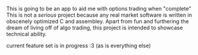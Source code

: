 This is going to be an app to aid me with options trading when "complete" 
This is not a *serious* project because any real market software is written in obscenely optimized C and assembley.
Apart from fun and furthering the dream of living off of algo trading, this project is intended to showcase technical ability.

current feature set is in progress :3 (as is everything else)

